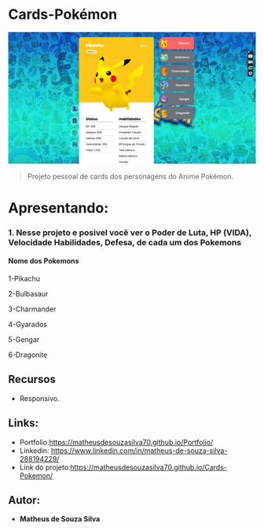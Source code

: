 
# Cards-Pokémon 
<img src="https://github.com/MatheusdeSouzaSilva70/Cards-Pokemon/blob/main/src/images/28.07.2022_11.29.36_REC.png" alt="Projeto-Pokedex">

> Projeto pessoal de cards dos personagens do Anime Pokémon.

# Apresentando:
### 1. Nesse projeto e posivel você ver o Poder de Luta, HP (VIDA), Velocidade Habilidades, Defesa, de cada um dos Pokemons
#### Nome dos Pokemons 
<P>1-Pikachu</P>
<P>2-Bulbasaur</P>
<P>3-Charmander</P>
<P>4-Gyarados</P>
<P>5-Gengar</P>
<P>6-Dragonite</P>

## Recursos
- Responsivo.

## Links:
- Portfolio:https://matheusdesouzasilva70.github.io/Portfolio/
- Linkedin: https://www.linkedin.com/in/matheus-de-souza-silva-288194229/
- Link do projeto:https://matheusdesouzasilva70.github.io/Cards-Pokemon/

## Autor:
* **Matheus de Souza Silva**



